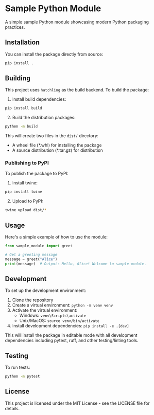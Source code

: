 # Sample Python Module

A simple sample Python module showcasing modern Python packaging practices.

## Installation

You can install the package directly from source:

```bash
pip install .
```

## Building

This project uses `hatchling` as the build backend. To build the package:

1. Install build dependencies:
```bash
pip install build
```

2. Build the distribution packages:
```bash
python -m build
```

This will create two files in the `dist/` directory:
- A wheel file (*.whl) for installing the package
- A source distribution (*.tar.gz) for distribution

### Publishing to PyPI

To publish the package to PyPI:

1. Install twine:
```bash
pip install twine
```

2. Upload to PyPI:
```bash
twine upload dist/*
```

## Usage

Here's a simple example of how to use the module:

```python
from sample_module import greet

# Get a greeting message
message = greet("Alice")
print(message)  # Output: Hello, Alice! Welcome to sample-module.
```

## Development

To set up the development environment:

1. Clone the repository
2. Create a virtual environment: `python -m venv venv`
3. Activate the virtual environment:
   - Windows: `venv\Scripts\activate`
   - Unix/MacOS: `source venv/bin/activate`
4. Install development dependencies: `pip install -e .[dev]`

This will install the package in editable mode with all development dependencies including pytest, ruff, and other testing/linting tools.

## Testing

To run tests:

```bash
python -m pytest
```

## License

This project is licensed under the MIT License - see the LICENSE file for details.